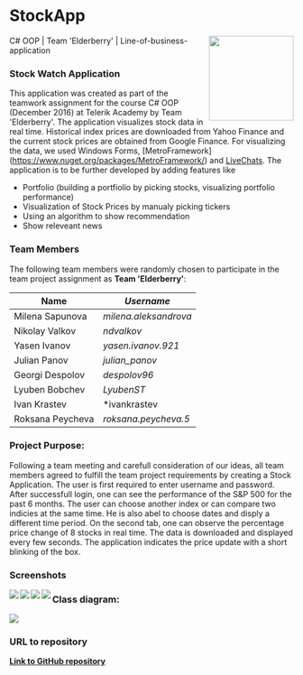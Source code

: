 
# StockApp
<img src="http://1.bp.blogspot.com/-RxXQozwH4fE/VTVcgUzoPNI/AAAAAAAADpQ/evpuE_ha97M/s1600/NOT%2BELDERBERRY'S.JPG" width="150px" align="right">
C# OOP | Team 'Elderberry' | Line-of-business-application

### Stock Watch Application
This application was created as part of the teamwork assignment for the course C# OOP (December 2016) at Telerik Academy by Team 'Elderberry'. The application visualizes stock data in real time. Historical index prices are downloaded from Yahoo Finance and the current stock prices are obtained from Google Finance. For visualizing the data, we used Windows Forms, [MetroFramework] (https://www.nuget.org/packages/MetroFramework/) and [LiveChats](https://lvcharts.net/). The application is to be further developed by adding features like 
* Portfolio (building a portfiolio by picking stocks, visualizing portfolio performance)
* Visualization of Stock Prices by manualy picking tickers
* Using an algorithm to show recommendation
* Show releveant news

### Team Members
The following team members were randomly chosen to participate in the team project assignment as **Team 'Elderberry'**:


| Name             | *Username*           |
| -----------------| ---------------------|
| Milena Sapunova  | *milena.aleksandrova*|
| Nikolay Valkov   | *ndvalkov*           |
| Yasen Ivanov     | *yasen.ivanov.921*   |
| Julian Panov     | *julian_panov*       |
| Georgi Despolov  | *despolov96*         |
| Lyuben Bobchev   | *LyubenST*           |
| Ivan Krastev     | *ivankrastev         |
| Roksana Peycheva | *roksana.peycheva.5* |

### Project Purpose:
Following a team meeting and carefull consideration of our ideas, all team members agreed to fulfill the team project requirements by creating a Stock Application. The user is first required to enter username and password. After successfull login, one can see the performance of the S&P 500 for the past 6 months. The user can choose another index or can compare two indicies at the same time. He is also abel to choose dates and disply a different time period. On the second tab, one can observe the percentage price change of 8 stocks in real time. The data is downloaded and displayed every few seconds. The application indicates the price update with a short blinking of the box. 

### Screenshots
<img align="left" src="StockWatchAlpplication/StockWatchAlpplication/Resources/ScreenShots/ScreenShot.png">
<img align="left" src="StockWatchAlpplication/StockWatchAlpplication/Resources/ScreenShots/ScreenShot1.png"> 
<img align="left" src="StockWatchAlpplication/StockWatchAlpplication/Resources/ScreenShots/ScreenShot2.png">  
<img align="left" src="StockWatchAlpplication/StockWatchAlpplication/Resources/ScreenShots/ScreenShot3.png"> 

### Class diagram:
<img align="center" src="StockWatchAlpplication/StockWatchAlpplication/Resources/ClassDiagram/ClassDiagram5.png"> 
 
### URL to repository
[**Link to GitHub repository**](https://github.com/Team-Elderberry-CSharpOOP/StockApp)
